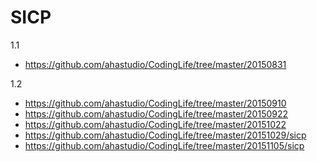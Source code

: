 SICP
====

1.1
- https://github.com/ahastudio/CodingLife/tree/master/20150831

1.2
- https://github.com/ahastudio/CodingLife/tree/master/20150910
- https://github.com/ahastudio/CodingLife/tree/master/20150922
- https://github.com/ahastudio/CodingLife/tree/master/20151022
- https://github.com/ahastudio/CodingLife/tree/master/20151029/sicp
- https://github.com/ahastudio/CodingLife/tree/master/20151105/sicp
